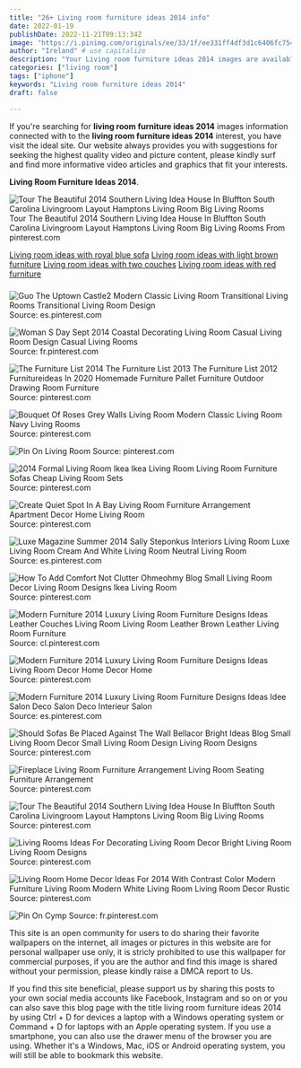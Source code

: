 ```yaml
---
title: "26+ Living room furniture ideas 2014 info"
date: 2022-01-19
publishDate: 2022-11-21T09:13:34Z
image: "https://i.pinimg.com/originals/ee/33/1f/ee331ff4df3d1c6406fc7543e97c77c6.jpg"
author: "Ireland" # use capitalize
description: "Your Living room furniture ideas 2014 images are available. Living room furniture ideas 2014 are a topic that is being searched for and liked by netizens today. You can Get the Living room furniture ideas 2014 files here. Download all free vectors."
categories: ["living room"]
tags: ["iphone"]
keywords: "Living room furniture ideas 2014"
draft: false

---
```


If you're searching for **living room furniture ideas 2014** images information connected with to the **living room furniture ideas 2014** interest, you have visit the ideal  site.  Our website always  provides you with  suggestions  for seeking  the highest  quality video and picture  content, please kindly surf and find more informative video articles and graphics  that fit your interests.

**Living Room Furniture Ideas 2014**. 

![Tour The Beautiful 2014 Southern Living Idea House In Bluffton South Carolina Livingroom Layout Hamptons Living Room Big Living Rooms](https://i.pinimg.com/736x/3c/07/86/3c07863b9dfc0a06314462f0d84f70fe--family-room-layouts-family-rooms.jpg "Tour The Beautiful 2014 Southern Living Idea House In Bluffton South Carolina Livingroom Layout Hamptons Living Room Big Living Rooms")
Tour The Beautiful 2014 Southern Living Idea House In Bluffton South Carolina Livingroom Layout Hamptons Living Room Big Living Rooms From pinterest.com

[Living room ideas with royal blue sofa](/living-room-ideas-with-royal-blue-sofa/)
[Living room ideas with light brown furniture](/living-room-ideas-with-light-brown-furniture/)
[Living room ideas with two couches](/living-room-ideas-with-two-couches/)
[Living room ideas with red furniture](/living-room-ideas-with-red-furniture/)



### 

 


![Guo The Uptown Castle2 Modern Classic Living Room Transitional Living Rooms Transitional Living Room Design](https://i.pinimg.com/originals/9a/a3/98/9aa3986eb862ef21f24c12a1396e6970.jpg "Guo The Uptown Castle2 Modern Classic Living Room Transitional Living Rooms Transitional Living Room Design")
Source: es.pinterest.com

 

![Woman S Day Sept 2014 Coastal Decorating Living Room Casual Living Room Design Casual Living Rooms](https://i.pinimg.com/originals/f2/92/b5/f292b5ca99c22b0cd472273b14b64002.jpg "Woman S Day Sept 2014 Coastal Decorating Living Room Casual Living Room Design Casual Living Rooms")
Source: fr.pinterest.com

 

![The Furniture List 2014 The Furniture List 2013 The Furniture List 2012 Furnitureideas In 2020 Homemade Furniture Pallet Furniture Outdoor Drawing Room Furniture](https://i.pinimg.com/736x/23/03/1b/23031b524cf99f8aac7379f487928229.jpg "The Furniture List 2014 The Furniture List 2013 The Furniture List 2012 Furnitureideas In 2020 Homemade Furniture Pallet Furniture Outdoor Drawing Room Furniture")
Source: pinterest.com

 

![Bouquet Of Roses Grey Walls Living Room Modern Classic Living Room Navy Living Rooms](https://i.pinimg.com/originals/7e/b5/6e/7eb56e9448029b8a66796ade72a698c0.jpg "Bouquet Of Roses Grey Walls Living Room Modern Classic Living Room Navy Living Rooms")
Source: pinterest.com

 

![Pin On Living Room](https://i.pinimg.com/originals/16/23/a9/1623a943abf59a74635251313ee0ab7f.jpg "Pin On Living Room")
Source: pinterest.com

 

![2014 Formal Living Room Ikea Ikea Living Room Living Room Furniture Sofas Cheap Living Room Sets](https://i.pinimg.com/originals/b4/01/ba/b401ba93fafb5188a63ce45c0e6be5d3.jpg "2014 Formal Living Room Ikea Ikea Living Room Living Room Furniture Sofas Cheap Living Room Sets")
Source: pinterest.com

 

![Create Quiet Spot In A Bay Living Room Furniture Arrangement Apartment Decor Home Living Room](https://i.pinimg.com/564x/62/f6/03/62f60331c53abf10b6995a67a3ef0b61--gold-accents-interiordesign.jpg "Create Quiet Spot In A Bay Living Room Furniture Arrangement Apartment Decor Home Living Room")
Source: pinterest.com

 

![Luxe Magazine Summer 2014 Sally Steponkus Interiors Living Room Luxe Living Room Cream And White Living Room Neutral Living Room](https://i.pinimg.com/originals/b9/f6/dc/b9f6dc9720e4fe03aaa353c1ce326136.jpg "Luxe Magazine Summer 2014 Sally Steponkus Interiors Living Room Luxe Living Room Cream And White Living Room Neutral Living Room")
Source: es.pinterest.com

 

![How To Add Comfort Not Clutter Ohmeohmy Blog Small Living Room Decor Living Room Designs Ikea Living Room](https://i.pinimg.com/originals/56/35/5a/56355a116e9005aa8beb3f1699e9622e.jpg "How To Add Comfort Not Clutter Ohmeohmy Blog Small Living Room Decor Living Room Designs Ikea Living Room")
Source: pinterest.com

 

![Modern Furniture 2014 Luxury Living Room Furniture Designs Ideas Leather Couches Living Room Living Room Leather Brown Leather Living Room Furniture](https://i.pinimg.com/originals/3d/5a/82/3d5a82c0d05cff9de19818f333102665.jpg "Modern Furniture 2014 Luxury Living Room Furniture Designs Ideas Leather Couches Living Room Living Room Leather Brown Leather Living Room Furniture")
Source: cl.pinterest.com

 

![Modern Furniture 2014 Luxury Living Room Furniture Designs Ideas Living Room Decor Home Decor Home](https://i.pinimg.com/originals/c2/33/a8/c233a8b066813da59bb4936d71f72abb.jpg "Modern Furniture 2014 Luxury Living Room Furniture Designs Ideas Living Room Decor Home Decor Home")
Source: pinterest.com

 

![Modern Furniture 2014 Luxury Living Room Furniture Designs Ideas Idee Salon Deco Salon Deco Interieur Salon](https://i.pinimg.com/originals/04/13/ae/0413ae6dc8dd55c14edb9a573a21c9a2.jpg "Modern Furniture 2014 Luxury Living Room Furniture Designs Ideas Idee Salon Deco Salon Deco Interieur Salon")
Source: es.pinterest.com

 

![Should Sofas Be Placed Against The Wall Bellacor Bright Ideas Blog Small Living Room Decor Small Living Room Design Living Room Designs](https://i.pinimg.com/564x/7c/f0/66/7cf0667ec6cdd2289dfbc4caa127b970--small-living-rooms-small-living-room-designs.jpg "Should Sofas Be Placed Against The Wall Bellacor Bright Ideas Blog Small Living Room Decor Small Living Room Design Living Room Designs")
Source: pinterest.com

 

![Fireplace Living Room Furniture Arrangement Living Room Seating Furniture Arrangement](https://i.pinimg.com/564x/e3/03/df/e303dfcdd12e5894662fabcf5ba93786--fireplace-tiles-the-fireplace.jpg "Fireplace Living Room Furniture Arrangement Living Room Seating Furniture Arrangement")
Source: pinterest.com

 

![Tour The Beautiful 2014 Southern Living Idea House In Bluffton South Carolina Livingroom Layout Hamptons Living Room Big Living Rooms](https://i.pinimg.com/736x/3c/07/86/3c07863b9dfc0a06314462f0d84f70fe--family-room-layouts-family-rooms.jpg "Tour The Beautiful 2014 Southern Living Idea House In Bluffton South Carolina Livingroom Layout Hamptons Living Room Big Living Rooms")
Source: pinterest.com

 

![Living Rooms Ideas For Decorating Living Room Decor Bright Living Room Living Room Designs](https://i.pinimg.com/originals/91/1e/fd/911efdccfc76e2c5a3648ebd926d59a4.jpg "Living Rooms Ideas For Decorating Living Room Decor Bright Living Room Living Room Designs")
Source: pinterest.com

 

![Living Room Home Decor Ideas For 2014 With Contrast Color Modern Furniture Living Room Modern White Living Room Living Room Decor Rustic](https://i.pinimg.com/originals/78/6d/b1/786db1e8a23255319fc2891d2bce2c4c.jpg "Living Room Home Decor Ideas For 2014 With Contrast Color Modern Furniture Living Room Modern White Living Room Living Room Decor Rustic")
Source: pinterest.com

 

![Pin On Cymp](https://i.pinimg.com/originals/ee/33/1f/ee331ff4df3d1c6406fc7543e97c77c6.jpg "Pin On Cymp")
Source: fr.pinterest.com

 

This site is an open community for users to do sharing their favorite wallpapers on the internet, all images or pictures in this website are for personal wallpaper use only, it is stricly prohibited to use this wallpaper for commercial purposes, if you are the author and find this image is shared without your permission, please kindly raise a DMCA report to Us.

If you find this site beneficial, please support us by sharing this posts to your own social media accounts like Facebook, Instagram and so on or you can also save this blog page with the title living room furniture ideas 2014 by using Ctrl + D for devices a laptop with a Windows operating system or Command + D for laptops with an Apple operating system. If you use a smartphone, you can also use the drawer menu of the browser you are using. Whether it's a Windows, Mac, iOS or Android operating system, you will still be able to bookmark this website.
